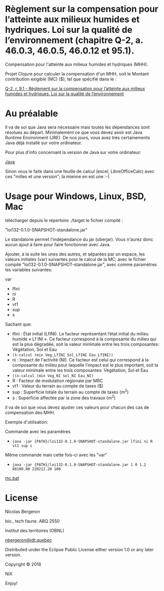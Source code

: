 # Règlement sur la compensation pour l’atteinte aux milieux humides et hydriques. Loi sur la qualité de l’environnement (chapitre Q-2, a. 46.0.3, 46.0.5, 46.0.12 et 95.1).

Compensation pour l'atteinte aux milieux humides et hydriques (MHH).

Projet Clojure pour calculer la compensation d'un MHH, soit le Montant contribution exigible (MC) ($), tel que spécifié dans le :

[Q-2, r. 9.1 - Règlement sur la compensation pour l’atteinte aux milieux humides et hydriques. Loi sur la qualité de l’environnement](http://legisquebec.gouv.qc.ca/fr/ShowDoc/cr/Q-2,%20r.%209.1/)

# Au préalable
Il va de soi que Java sera nécessaire mais toutes les dépendances sont résolues au départ. Minimalement ce que vous devez avoir est Java Runtime Environment (JRE). De nos jours, vous avez très certainements Java déjà installé sur votre ordinateur.

Pour plus d'info concernant la version de Java sur votre ordinateur:

[Java](https://www.java.com/fr/download/installed.jsp)

Sinon vous le faite dans une feuille de calcul (excel, LibreOfficeCalc) avec ces "milles et une version"; la mienne en est une :-)

# Usage pour Windows, Linux, BSD, Mac

télécharger depuis le répertoire ./target le fichier compilé :

"loi132-0.1.0-SNAPSHOT-standalone.jar"

Le standalone permet l'indépendance du jar (uberjar). Vous n'aurez donc aucun ajout à faire pour faire fonctionner avec Java.

Ajouter, à la suite les unes des autres, et séparées par un espace,
les valeurs initiales (var) suivantes pour le calcul de la
MC; avec le fichier compilé "loi132-0.1.0-SNAPSHOT-standalone.jar", avec comme paramètres les variables suivantes:

var
* lfini
* ni
* R
* vt1
* sup
* s

Sachant que:

* lfini : État initial (LfINI). Le   facteur représentant l’état initial du   milieu    humide « Lf INI ». Ce facteur correspond à la composante du milieu qui est la plus dégradée, soit la valeur minimale entre les trois composantes: Végétation, Sol et Eau 
* `(λ-calcul (min Veg_LfINI Sol_LfINI Eau_LfINI))`
* ni : Impact de l'activité (NI). Ce  facteur est  celui  qui correspond à la composante du milieu pour laquelle l’impact est le plus important, soit la valeur minimale entre les trois composantes: Végétation, Sol et Eau 
* `((λ-calcul (min Veg_NI Sol_NI Eau_NI)`
* R : Facteur de modulation régionale par MRC
* vt1 : Valeur du terrain au compte de taxes ($)
* sup : Superficie totale du terrain au compte de taxes (m<sup>2</sup>)
* s : Superficie affectée par la zone des travaux (m<sup>2</sup>)

Il va de soi que vous devez ajuster ces valeurs pour chacun des cas de compensation des MHH.

Exemple d'utilisation:

Commande avec les paramètres
* `java -jar {PATH}/loi132-0.1.0-SNAPSHOT-standalone.jar lfini ni R vt1 sup s`

Même commande mais cette fois-ci avec les "var"
* `java -jar {PATH}/loi132-0.1.0-SNAPSHOT-standalone.jar 1 0 1.2 88100.00 220212.20 100`

[mc.bat]()

# License
Nicolas Bergeron

bio., tech faune. ABQ 2550

Institut des territoires (OBNL)

nbergeron@idt.quebec

Distributed under the Eclipse Public License either version 1.0 or any
later version.

Copyright © 2018

NiX

Enjoy!
